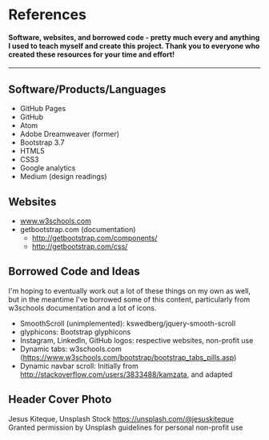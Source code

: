 # References
#### Software, websites, and borrowed code - pretty much every and anything I used to teach myself and create this project. Thank you to everyone who created these resources for your time and effort!
---
## Software/Products/Languages
* GitHub Pages
* GitHub
* Atom
* Adobe Dreamweaver (former)
* Bootstrap 3.7
* HTML5
* CSS3
* Google analytics
* Medium (design readings)


## Websites
* www.w3schools.com
* getbootstrap.com (documentation)
  - http://getbootstrap.com/components/
  - http://getbootstrap.com/css/

## Borrowed Code and Ideas
I'm hoping to eventually work out a lot of these things on my own as well, but in the meantime I've borrowed some of this content, particularly from w3schools documentation and a lot of icons.
* SmoothScroll (unimplemented): kswedberg/jquery-smooth-scroll
* glyphicons: Bootstrap glyphicons
* Instagram, LinkedIn, GitHub logos: respective websites, non-profit use
* Dynamic tabs: w3schools.com (https://www.w3schools.com/bootstrap/bootstrap_tabs_pills.asp)
* Dynamic navbar scroll: Initially from http://stackoverflow.com/users/3833488/kamzata, and adapted

## Header Cover Photo
Jesus Kiteque, Unsplash Stock
https://unsplash.com/@jesuskiteque
Granted permission by Unsplash guidelines for personal non-profit use
